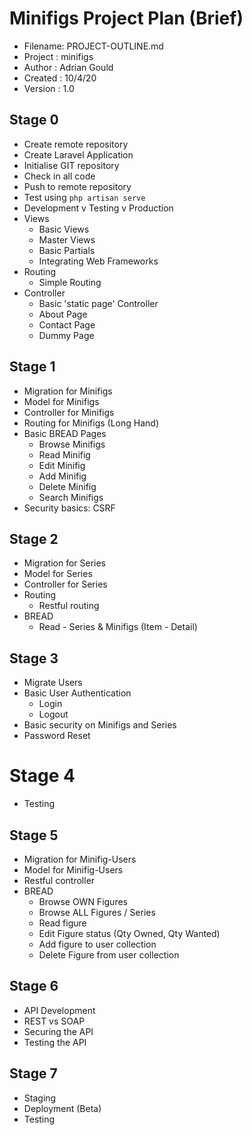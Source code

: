 # Minifigs Project Plan (Brief)

- Filename: PROJECT-OUTLINE.md
- Project : minifigs
- Author  : Adrian Gould
- Created : 10/4/20
- Version : 1.0

## Stage 0
- Create remote repository
- Create Laravel Application
- Initialise GIT repository
- Check in all code
- Push to remote repository 
- Test using `php artisan serve`
- Development v Testing v Production
- Views
    - Basic Views
    - Master Views
    - Basic Partials
    - Integrating Web Frameworks
- Routing
    - Simple Routing
- Controller
    - Basic 'static page' Controller
    - About Page
    - Contact Page
    - Dummy Page

## Stage 1
- Migration for Minifigs
- Model for Minifigs
- Controller for Minifigs
- Routing for Minifigs (Long Hand)
- Basic BREAD Pages
    - Browse Minifigs
    - Read Minifig
    - Edit Minifig
    - Add Minifig
    - Delete Minifig
    - Search Minifigs
- Security basics: CSRF
    
## Stage 2
- Migration for Series
- Model for Series
- Controller for Series
- Routing
    - Restful routing
- BREAD
    - Read - Series & Minifigs (Item - Detail)

## Stage 3
- Migrate Users
- Basic User Authentication
    - Login
    - Logout
- Basic security on Minifigs and Series
- Password Reset

# Stage 4
- Testing

## Stage 5
- Migration for Minifig-Users
- Model for Minifig-Users
- Restful controller
- BREAD
    - Browse OWN Figures
    - Browse ALL Figures / Series
    - Read figure
    - Edit Figure status (Qty Owned, Qty Wanted)
    - Add figure to user collection
    - Delete Figure from user collection
    
## Stage 6
- API Development
- REST vs SOAP
- Securing the API
- Testing the API

## Stage 7
- Staging
- Deployment (Beta)
- Testing
